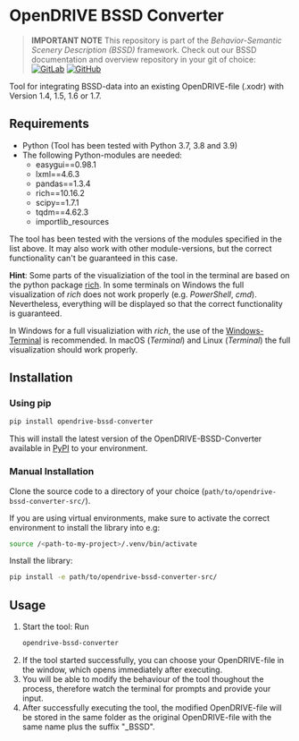 ﻿# OpenDRIVE BSSD Converter

> **IMPORTANT NOTE** This repository is part of the _Behavior-Semantic Scenery Description (BSSD)_ framework. Check out our BSSD documentation and overview repository in your git of choice:
[![GitLab](https://img.shields.io/badge/GitLab-330F63?style=flat&logo=gitlab&logoColor=white)](https://gitlab.com/tuda-fzd/scenery-representations-and-maps/behavior-semantic-scenery-description)
[![GitHub](https://img.shields.io/badge/GitHub-181717?style=flat&logo=github&logoColor=white)](https://github.com/TUDa-FZD/Behavior-Semantic-Scenery-Description)

Tool for integrating BSSD-data into an existing OpenDRIVE-file (.xodr) with Version 1.4, 1.5, 1.6 or 1.7.

## Requirements

 - Python (Tool has been tested with Python 3.7, 3.8 and 3.9)
 - The following Python-modules are needed:
	 - easygui==0.98.1
	 - lxml==4.6.3
	 - pandas==1.3.4
	 - rich==10.16.2
	 - scipy==1.7.1
	 - tqdm==4.62.3
   - importlib_resources

The tool has been tested with the versions of the modules specified in the list above. It may also work with other module-versions, but the correct functionality can't be guaranteed in this case.

**Hint**: Some parts of the visualiziation of the tool in the terminal are based on the python package [rich](https://rich.readthedocs.io/en/stable/introduction.html). In some terminals on Windows the full visualization of *rich* does not work properly (e.g. *PowerShell*, *cmd*). Nevertheless, everything will be displayed so that the correct functionality is guaranteed.

In Windows for a full visualiziation with *rich*, the use of the  [Windows-Terminal](https://www.microsoft.com/de-de/p/windows-terminal/9n0dx20hk701) is recommended. In macOS (*Terminal*) and Linux (*Terminal*) the full visualization should work properly.


## Installation
### Using pip
```bash
pip install opendrive-bssd-converter
```
This will install the latest version of the OpenDRIVE-BSSD-Converter available in [PyPI](https://pypi.org/project/opendrive-bssd-converter/) to your environment.

### Manual Installation

Clone the source code to a directory of your choice (```path/to/opendrive-bssd-converter-src/```).

If you are using virtual environments, make sure to activate the correct environment to install the library into e.g:

```bash
source /<path-to-my-project>/.venv/bin/activate
```

Install the library:
```bash
pip install -e path/to/opendrive-bssd-converter-src/
```

## Usage
1. Start the tool: Run
   ```bash
   opendrive-bssd-converter
   ```
2. If the tool started successfully, you can choose your OpenDRIVE-file in the window, which opens immediately after executing.
3. You will be able to modify the behaviour of the tool thoughout the process, therefore watch the terminal for prompts and provide your input.
4. After successfully executing the tool, the modified OpenDRIVE-file will be stored in the same folder as the original OpenDRIVE-file with the same name plus the suffix "_BSSD".

